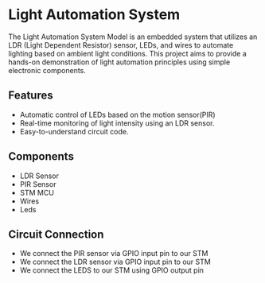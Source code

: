 # Light Automation System
The Light Automation System Model is an embedded system that utilizes an LDR (Light Dependent Resistor) sensor, LEDs, and wires to automate lighting based on ambient light conditions. 
This project aims to provide a hands-on demonstration of light automation principles using simple electronic components.
## Features
- Automatic control of LEDs based on the motion sensor(PIR)
- Real-time monitoring of light intensity using an LDR sensor.
- Easy-to-understand circuit code.
## Components
- LDR Sensor 
- PIR Sensor
- STM MCU 
- Wires
- Leds 
## Circuit Connection 
- We connect the PIR sensor via GPIO input pin to our STM
- We connect the LDR sensor via GPIO input pin to our STM
- We connect the LEDS to our STM using GPIO output pin
